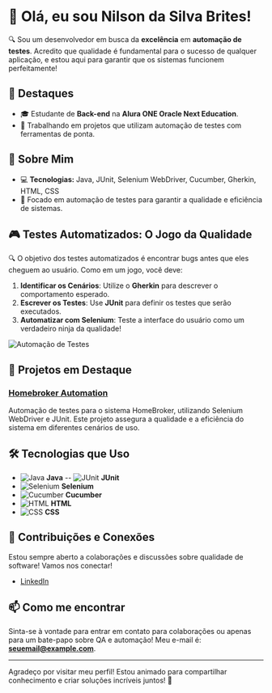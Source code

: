 # 👋 Olá, eu sou Nilson da Silva Brites!

🔍 Sou um desenvolvedor em busca da **excelência** em **automação de testes**. Acredito que qualidade é fundamental para o sucesso de qualquer aplicação, e estou aqui para garantir que os sistemas funcionem perfeitamente!

## 🌟 Destaques

- 🎓 Estudante de **Back-end** na **Alura ONE Oracle Next Education**.
- 💼 Trabalhando em projetos que utilizam automação de testes com ferramentas de ponta.

## 🌱 Sobre Mim

- 💻 **Tecnologias:** Java, JUnit, Selenium WebDriver, Cucumber, Gherkin, HTML, CSS
- 🚀 Focado em automação de testes para garantir a qualidade e eficiência de sistemas.

## 🎮 Testes Automatizados: O Jogo da Qualidade

🔍 O objetivo dos testes automatizados é encontrar bugs antes que eles cheguem ao usuário. Como em um jogo, você deve:

1. **Identificar os Cenários**: Utilize o **Gherkin** para descrever o comportamento esperado.
2. **Escrever os Testes**: Use **JUnit** para definir os testes que serão executados.
3. **Automatizar com Selenium**: Teste a interface do usuário como um verdadeiro ninja da qualidade!

![Automação de Testes](https://media.giphy.com/media/hvQ5gUQmB0BzC/giphy.gif)

## 🚀 Projetos em Destaque

### [Homebroker Automation](https://github.com/nilrd/homebroker-automation)
Automação de testes para o sistema HomeBroker, utilizando Selenium WebDriver e JUnit. Este projeto assegura a qualidade e a eficiência do sistema em diferentes cenários de uso.

## 🛠 Tecnologias que Uso

- ![Java](https://img.icons8.com/color/48/000000/java-coffee-cup-logo.png) **Java**
-- ![JUnit](https://github.com/junit-team/junit5/raw/main/junit-jupiter/src/main/resources/org/junit/jupiter/api/Assertions.png) **JUnit**
- ![Selenium](https://upload.wikimedia.org/wikipedia/commons/3/30/Selenium_logo.png) **Selenium**
- ![Cucumber](https://img.icons8.com/color/48/000000/cucumber.png) **Cucumber**
- ![HTML](https://img.icons8.com/color/48/000000/html-5.png) **HTML**
- ![CSS](https://img.icons8.com/color/48/000000/css3.png) **CSS**

## 🤝 Contribuições e Conexões

Estou sempre aberto a colaborações e discussões sobre qualidade de software! Vamos nos conectar!

- [LinkedIn](https://www.linkedin.com/in/nilsondasilvabrites)

## 📫 Como me encontrar

Sinta-se à vontade para entrar em contato para colaborações ou apenas para um bate-papo sobre QA e automação! Meu e-mail é: **seuemail@example.com**.

---

Agradeço por visitar meu perfil! Estou animado para compartilhar conhecimento e criar soluções incríveis juntos! 🚀
